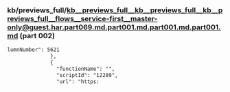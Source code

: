 ### kb/previews_full/kb__previews_full__kb__previews_full__kb__previews_full__flows__service-first__master-only@guest.har.part069.md.part001.md.part001.md.part001.md (part 002)

```md
lumnNumber": 5621
              },
              {
                "functionName": "",
                "scriptId": "12289",
                "url": "https:
```

```
